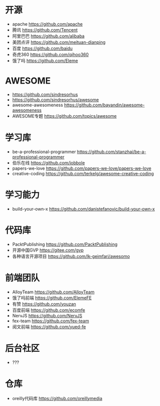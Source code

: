 # 开源

- apache https://github.com/apache
- 腾讯 <https://github.com/Tencent>
- 阿里巴巴 <https://github.com/alibaba>
- 美团点评 <https://github.com/meituan-dianping>
- 百度 <https://github.com/baidu>
- 奇虎360 <https://github.com/qihoo360>
- 饿了吗 https://github.com/Eleme

# AWESOME

- https://github.com/sindresorhus
- <https://github.com/sindresorhus/awesome>
- awesome-awesomeness https://github.com/bayandin/awesome-awesomeness
- AWESOME专题 <https://github.com/topics/awesome>

# 学习库

- be-a-professional-programmer <https://github.com/stanzhai/be-a-professional-programmer>
- 伯乐在线 <https://github.com/jobbole>
- papers-we-love <https://github.com/papers-we-love/papers-we-love>
- creative-coding <https://github.com/terkelg/awesome-creative-coding>

# 学习能力

- build-your-own-x https://github.com/danistefanovic/build-your-own-x

# 代码库

- PacktPublishing <https://github.com/PacktPublishing>
- 开源中国GVP <https://gitee.com/gvp>
- 各种语言开源项目 <https://github.com/lk-geimfari/awesomo>

# 前端团队

- AlloyTeam https://github.com/AlloyTeam
- 饿了吗前端 https://github.com/ElemeFE
- 有赞 https://github.com/youzan
- 百度前端 <https://github.com/ecomfe>
- NervJS https://github.com/NervJS
- fex-team https://github.com/fex-team
- 阅文前端 https://github.com/yued-fe

# 后台社区

- ???

# 仓库

- oreilly代码库 https://github.com/oreillymedia